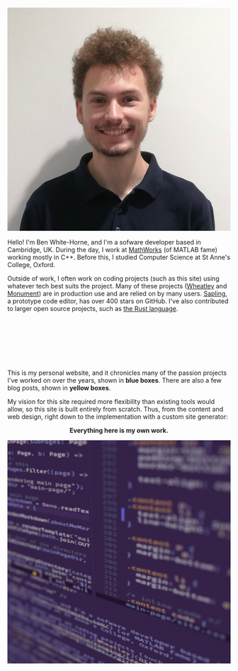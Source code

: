 <div style="height: 100px;"></div>

<div class="about-section">

<img src="me.jpg" class="me" />

  <div>

Hello!  I'm Ben White-Horne, and I'm a sofware developer based in Cambridge, UK.  During the day, I
work at [MathWorks](https://mathworks.com/) (of MATLAB fame) working mostly in C++.  Before this,
I studied Computer Science at St Anne's College, Oxford.

Outside of work, I often work on coding projects (such as this site) using whatever tech best suits
the project.  Many of these projects ([Wheatley](https://github.com/kneasle/wheatley) and
[Monument](https://github.com/kneasle/ringing/tree/master/monument)) are in production use and are
relied on by many users.  [Sapling](https://github.com/kneasle/sapling), a prototype code editor,
has over 400 stars on GitHub.  I've also contributed to larger open source projects, such as
[the Rust language](https://github.com/rust-lang/rust-clippy/pull/7640).

  </div>

</div>

<!-- The source code for these projects are all available [on GitHub](https://github.com/kneasle) -->

<div style="height: 100px;"></div>

<div class="about-section">

<div>

This is my personal website, and it chronicles many of the passion projects I've worked on over the
years, shown in <strong style="color: var(--project-color);">blue boxes</strong>.  There are also
a few blog posts, shown in <strong style="color: var(--blog-color);">yellow boxes</strong>.

My vision for this site required more flexibility than existing tools would allow, so this site is built
entirely from scratch.  Thus, from the content and web design, right down to the implementation with a
custom site generator:

<p style="text-align: center">
  <strong style="color: var(--secondary-color);">Everything here is my own work.</strong>
</p>

</div>

<img src="site.png" class="site" style="background: none;" />

</div>

<!-- Even the code scrolling in the site header comes from my projects on GitHub. -->

<!--
The vision I had of the site required more flexibility than existing tools (CSS libraries,
static site generators, etc.) would allow, so this is built entirely from scratch in straight
HTML, CSS and a sprinkling of TypeScript.  The site is rendered from Markdown and templates using a
custom build script, using TypeScript and Deno.
-->
